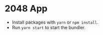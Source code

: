 # 2048 App

- Install packages with `yarn` or `npm install`.
- Run `yarn start` to start the bundler.
